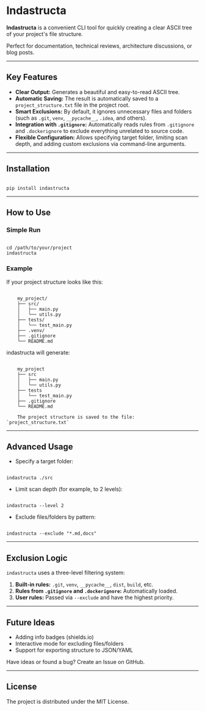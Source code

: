 # Indastructa

**Indastructa** is a convenient CLI tool for quickly creating a clear ASCII tree of your project's file structure.

Perfect for documentation, technical reviews, architecture discussions, or blog posts.

---

## Key Features

* **Clear Output:** Generates a beautiful and easy-to-read ASCII tree.
* **Automatic Saving:** The result is automatically saved to a `project_structure.txt` file in the project root.
* **Smart Exclusions:** By default, it ignores unnecessary files and folders (such as `.git`, `venv`, `__pycache__`, `.idea`, and others).
* **Integration with `.gitignore`:** Automatically reads rules from `.gitignore` and `.dockerignore` to exclude everything unrelated to source code.
* **Flexible Configuration:** Allows specifying target folder, limiting scan depth, and adding custom exclusions via command-line arguments.

---

## Installation

```text

pip install indastructa

```
---

## How to Use

### Simple Run

```text

cd /path/to/your/project
indastructa
```

### Example

If your project structure looks like this:

```text

    my_project/
    ├── src/
    │   ├── main.py
    │   └── utils.py
    ├── tests/
    │   └── test_main.py
    ├── .venv/
    ├── .gitignore
    └── README.md
```

indastructa will generate:

```text 

    my_project
    ├── src
    │   ├── main.py
    │   └── utils.py
    ├── tests
    │   └── test_main.py
    ├── .gitignore
    └── README.md
    
    The project structure is saved to the file: `project_structure.txt`
```

---

## Advanced Usage

- Specify a target folder:

```text

indastructa ./src
```
- Limit scan depth (for example, to 2 levels):

```text

indastructa --level 2
```
- Exclude files/folders by pattern:

```text

indastructa --exclude "*.md,docs"
```

---

## Exclusion Logic

`indastructa` uses a three-level filtering system:

1. **Built-in rules:** `.git`, `venv`, `__pycache__`, `dist`, `build`, etc.
2. **Rules from `.gitignore` and `.dockerignore`:** Automatically loaded.
3. **User rules:** Passed via `--exclude` and have the highest priority.

---

## Future Ideas

- Adding info badges (shields.io)
- Interactive mode for excluding files/folders
- Support for exporting structure to JSON/YAML

Have ideas or found a bug? Create an Issue on GitHub.

---

## License

The project is distributed under the MIT License.
